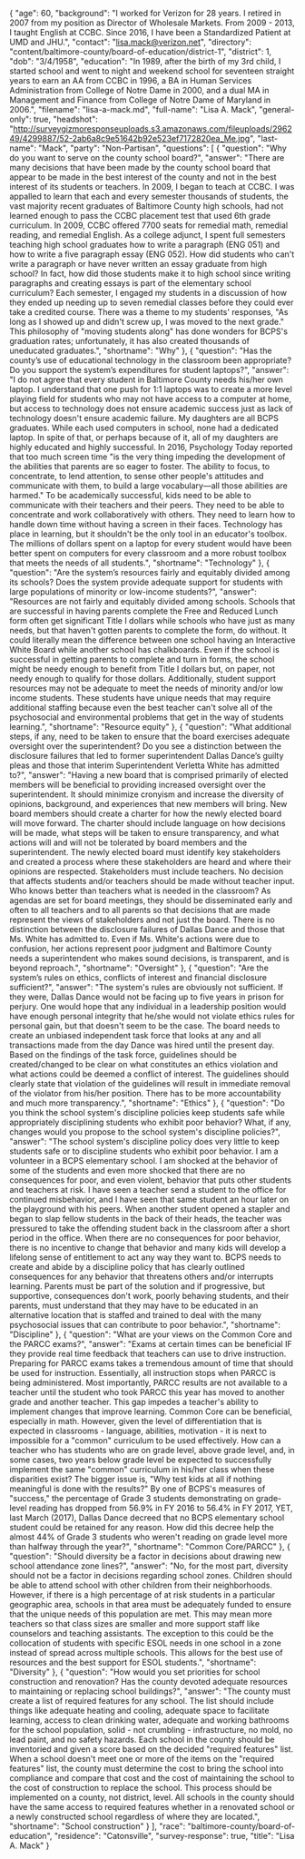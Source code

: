 {
  "age": 60,
  "background": "I worked for Verizon for 28 years. I retired in 2007 from my position as Director of Wholesale Markets. From 2009 - 2013, I taught English at CCBC. Since 2016, I have been a Standardized Patient at UMD and JHU.",
  "contact": "lisa.mack@verizon.net",
  "directory": "content/baltimore-county/board-of-education/district-1",
  "district": 1,
  "dob": "3/4/1958",
  "education": "In 1989, after the birth of my 3rd child, I started school and went to night and weekend school for seventeen straight years to earn an AA from CCBC in 1996, a BA in Human Services Administration from College of Notre Dame in 2000, and a dual MA in Management and Finance from College of Notre Dame of Maryland in 2006.",
  "filename": "lisa-a-mack.md",
  "full-name": "Lisa A. Mack",
  "general-only": true,
  "headshot": "http://surveygizmoresponseuploads.s3.amazonaws.com/fileuploads/296249/4299887/52-2ab6a8c9e51642b92e523ef7172820ea_Me.jpg",
  "last-name": "Mack",
  "party": "Non-Partisan",
  "questions": [
    {
      "question": "Why do you want to serve on the county school board?",
      "answer": "There are many decisions that have been made by the county school board that appear to be made in the best interest of the county and not in the best interest of its students or teachers.  In 2009, I began to teach at CCBC.  I was appalled to learn that each and every semester thousands of students, the vast majority recent graduates of Baltimore County high schools, had not learned enough to pass the CCBC placement test that used 6th grade curriculum.  In 2009, CCBC offered 7700 seats for remedial math, remedial reading, and remedial English.  As a college adjunct, I spent full semesters teaching high school graduates how to write a paragraph (ENG 051) and how to write a five paragraph essay (ENG 052).  How did students who can't write a paragraph or have never written an essay graduate from high school?  In fact, how did those students make it to high school since writing paragraphs and creating essays is part of the elementary school curriculum?  Each semester, I engaged my students in a discussion of how they ended up needing up to seven remedial classes before they could ever take a credited course.  There was a theme to my students' responses, \"As long as I showed up and didn't screw up, I was moved to the next grade.\"  This philosophy of \"moving students along\" has done wonders for BCPS's graduation rates; unfortunately, it has also created thousands of uneducated graduates.",
      "shortname": "Why"
    },
    {
      "question": "Has the county’s use of educational technology in the classroom been appropriate? Do you support the system’s expenditures for student laptops?",
      "answer": "I do not agree that every student in Baltimore County needs his/her own laptop.  I understand that one push for 1:1 laptops was to create a more level playing field for students who may not have access to a computer at home, but access to technology does not ensure academic success just as lack of technology doesn't ensure academic failure.  My daughters are all BCPS graduates.  While each used computers in school, none had a dedicated laptop.  In spite of that, or perhaps because of it, all of my daughters are highly educated and highly successful.  In 2016, Psychology Today reported that too much screen time \"is the very thing impeding the development of the abilities that parents are so eager to foster.  The ability to focus, to concentrate, to lend attention, to sense other people's attitudes and communicate with them, to build a large vocabulary—all those abilities are harmed.\"  To be academically successful, kids need to be able to communicate with their teachers and their peers.  They need to be able to concentrate and work collaboratively with others.  They need to learn how to handle down time without having a screen in their faces.  Technology has place in learning, but it shouldn't be the only tool in an educator's toolbox.  The millions of dollars spent on a laptop for every student would have been better spent on computers for every classroom and a more robust toolbox that meets the needs of all students.",
      "shortname": "Technology"
    },
    {
      "question": "Are the system’s resources fairly and equitably divided among its schools? Does the system provide adequate support for students with large populations of minority or low-income students?",
      "answer": "Resources are not fairly and equitably divided among schools.  Schools that are successful in having parents complete the Free and Reduced Lunch form often get significant Title I dollars while schools who have just as many needs, but that haven't gotten parents to complete the form, do without.  It could literally mean the difference between one school having an Interactive White Board while another school has chalkboards.  Even if the school is successful in getting parents to complete and turn in forms, the school might be needy enough to benefit from Title I dollars but, on paper, not needy enough to qualify for those dollars.  Additionally, student support resources may not be adequate to meet the needs of minority and/or low income students.  These students have unique needs that may require additional staffing because even the best teacher can't solve all of the psychosocial and environmental problems that get in the way of students learning.",
      "shortname": "Resource equity"
    },
    {
      "question": "What additional steps, if any, need to be taken to ensure that the board exercises adequate oversight over the superintendent? Do you see a distinction between the disclosure failures that led to former superintendent Dallas Dance’s guilty pleas and those that interim Superintendent Verletta White has admitted to?",
      "answer": "Having a new board that is comprised primarily of elected members will be beneficial to providing increased oversight over the superintendent.  It should minimize cronyism and increase the diversity of opinions, background, and experiences that new members will bring.  New board members should create a charter for how the newly elected board will move forward.  The charter should include language on how decisions will be made, what steps will be taken to ensure transparency, and what actions will and will not be tolerated by board members and the superintendent.  The newly elected board must identify key stakeholders and created a process where these stakeholders are heard and where their opinions are respected.  Stakeholders must include teachers.  No decision that affects students and/or teachers should be made without teacher input.  Who knows better than teachers what is needed in the classroom?  As agendas are set for board meetings, they should be disseminated early and often to all teachers and to all parents so that decisions that are made represent the views of stakeholders and not just the board.  There is no distinction between the disclosure failures of Dallas Dance and those that Ms. White has admitted to.  Even if Ms. White's actions were due to confusion, her actions represent poor judgment and Baltimore County needs a superintendent who makes sound decisions, is transparent, and is beyond reproach.",
      "shortname": "Oversight"
    },
    {
      "question": "Are the system’s rules on ethics, conflicts of interest and financial disclosure sufficient?",
      "answer": "The system's rules are obviously not sufficient.  If they were, Dallas Dance would not be facing up to five years in prison for perjury.  One would hope that any individual in a leadership position would have enough personal integrity that he/she would not violate ethics rules for personal gain, but that doesn't seem to be the case.  The board needs to create an unbiased independent task force that looks at any and all transactions made from the day Dance was hired until the present day.  Based on the findings of the task force, guidelines should be created/changed to be clear on what constitutes an ethics violation and what actions could be deemed a conflict of interest.  The guidelines should clearly state that violation of the guidelines will result in immediate removal of the violator from his/her position.  There has to be more accountability and much more transparency.",
      "shortname": "Ethics"
    },
    {
      "question": "Do you think the school system's discipline policies keep students safe while appropriately disciplining students who exhibit poor behavior? What, if any, changes would you propose to the school system's discipline policies?",
      "answer": "The school system's discipline policy does very little to keep students safe or to discipline students who exhibit poor behavior. I am a volunteer in a BCPS elementary school.  I am shocked at the behavior of some of the students and even more shocked that there are no consequences for poor, and even violent, behavior that puts other students and teachers at risk.  I have seen a teacher send a student to the office for continued misbehavior, and I have seen that same student an hour later on the playground with his peers.  When another student opened a stapler and began to slap fellow students in the back of their heads, the teacher was pressured to take the offending student back in the classroom after a short period in the office.  When there are no consequences for poor behavior, there is no incentive to change that behavior and many kids will develop a lifelong sense of entitlement to act any way they want to.  BCPS needs to create and abide by a discipline policy that has clearly outlined consequences for any behavior that threatens others and/or interrupts learning.  Parents must be part of the solution and if progressive, but supportive, consequences don't work, poorly behaving students, and their parents, must understand that they may have to be educated in an alternative location that is staffed and trained to deal with the many psychosocial issues that can contribute to poor behavior.",
      "shortname": "Discipline"
    },
    {
      "question": "What are your views on the Common Core and the PARCC exams?",
      "answer": "Exams at certain times can be beneficial IF they provide real time feedback that teachers can use to drive instruction.  Preparing for PARCC exams takes a tremendous amount of time that should be used for instruction.  Essentially, all instruction stops when PARCC is being administered.  Most importantly, PARCC results are not available to a teacher until the student who took PARCC this year has moved to another grade and another teacher.  This gap impedes a teacher's ability to implement changes that improve learning.   Common Core can be beneficial, especially in math.  However, given the level of differentiation that is expected in classrooms - language, abilities, motivation - it is next to impossible for a \"common\" curriculum to be used effectively.  How can a teacher who has students who are on grade level, above grade level, and, in some cases, two years below grade level be expected to successfully implement the same \"common\" curriculum in his/her class when these disparities exist?  The bigger issue is, \"Why test kids at all if nothing meaningful is done with the results?\"   By one of BCPS's measures of \"success,\" the percentage of Grade 3 students demonstrating on grade-level reading has dropped from 56.9% in FY 2016 to 56.4% in FY 2017, YET, last March (2017), Dallas Dance decreed that no BCPS elementary school student could be retained for any reason.  How did this decree help the almost 44% of Grade 3 students who weren't reading on grade level more than halfway through the year?",
      "shortname": "Common Core/PARCC"
    },
    {
      "question": "Should diversity be a factor in decisions about drawing new school attendance zone lines?",
      "answer": "No, for the most part, diversity should not be a factor in decisions regarding school zones.  Children should be able to attend school with other children from their neighborhoods.  However, if there is a high percentage of at risk students in a particular geographic area, schools in that area must be adequately funded to ensure that the unique needs of this population are met.  This may mean more teachers so that class sizes are smaller and more support staff like counselors and teaching assistants.  The exception to this could be the collocation of students with specific ESOL needs in one school in a zone instead of spread across multiple schools.  This allows for the best use of resources and the best support for ESOL students.",
      "shortname": "Diversity"
    },
    {
      "question": "How would you set priorities for school construction and renovation? Has the county devoted adequate resources to maintaining or replacing school buildings?",
      "answer": "The county must create a list of required features for any school.  The list should include things like adequate heating and cooling, adequate space to facilitate learning, access to clean drinking water, adequate and working bathrooms for the school population, solid - not crumbling - infrastructure, no mold, no lead paint, and no safety hazards.  Each school in the county should be inventoried and given a score based on the decided \"required features\" list.  When a school doesn't meet one or more of the items on the \"required features\" list, the county must determine the cost to bring the school into compliance and compare that cost and the cost of maintaining the school to the cost of construction to replace the school.   This process should be implemented on a county, not district, level.  All schools in the county should have the same access to required features whether in a renovated school or a newly constructed school regardless of where they are located.",
      "shortname": "School construction"
    }
  ],
  "race": "baltimore-county/board-of-education",
  "residence": "Catonsville",
  "survey-response": true,
  "title": "Lisa A. Mack"
}
